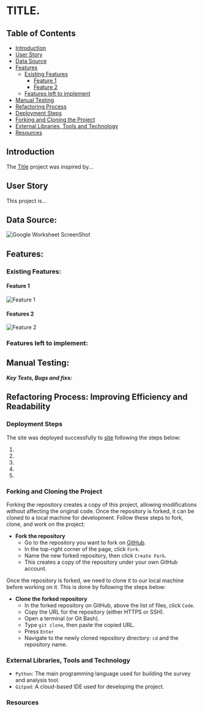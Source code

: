# TITLE.

## Table of Contents

- [Introduction](#introduction)
- [User Story](#user-story)
- [Data Source](#data-source)
- [Features](#features)
  - [Existing Features](#existing-features)
    - [Feature 1](#feature-1)
    - [Feature 2](#features-2)
  - [Features left to implement](#features-left-to-implement)
- [Manual Testing](#manual-testing)
- [Refactoring Process](#refactoring-process-improving-efficiency-and-readability)
- [Deployment Steps](#deployment-steps)
- [Forking and Cloning the Project]()
- [External Libraries, Tools and Technology](#external-libraries-tools-and-technology)
- [Resources](#resources)

## Introduction

The [Title](https://satisfaction-survey-sd-a479e4d4f1cf.herokuapp.com/) project was inspired by...

## User Story

This project is...

## Data Source:

![Google Worksheet ScreenShot](media/google_worksheet.png)

## Features:

### Existing Features:

#### Feature 1

![Feature 1](media/main_menu.png)

#### Features 2

![Feature 2](media/survey.png)

### Features left to implement:

## Manual Testing:

***Key Tests, Bugs and fixs:***

## Refactoring Process: Improving Efficiency and Readability

### Deployment Steps

The site was deployed successfully to [site](https://www.heroku.com/github-students/signup) following the steps below:

1. 
2. 
3. 
4. 
5. 

### Forking and Cloning the Project

Forking the repository creates a copy of this project, allowing modifications without affecting the original code. Once the repository is forked, it can be cloned to a local machine for development. Follow these steps to fork, clone, and work on the project:

- **Fork the repository**
  - Go to the repository you want to fork on [GitHub](https://github.com/).
  - In the top-right corner of the page, click `Fork`.
  - Name the new forked repository, then click `Create Fork`.
  - This creates a copy of the repository under your own GitHub account.

Once the repository is forked, we need to clone it to our local machine before working on it. This is done by following the steps below:

- **Clone the forked repository**
  - In the forked repository on GitHub, above the list of files, click `Code`.
  - Copy the URL for the repository (either HTTPS or SSH).
  - Open a terminal (or Git Bash).
  - Type `git clone`, then paste the copied URL.
  - Press `Enter`
  - Navigate to the newly cloned repository directory: `cd` and the repository name.

### External Libraries, Tools and Technology

- `Python`: The main programming language used for building the survey and analysis tool.
- `Gitpod`: A cloud-based IDE used for developing the project.

### Resources